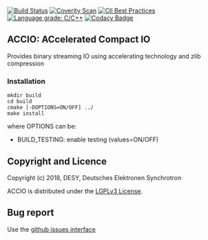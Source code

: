 [![Build Status](https://travis-ci.org/rete/accio.svg?branch=master)](https://travis-ci.org/rete/accio)
[![Coverity Scan](https://scan.coverity.com/projects/16888/badge.svg)](https://scan.coverity.com/projects/rete-accio)
[![CII Best Practices](https://bestpractices.coreinfrastructure.org/projects/2272/badge)](https://bestpractices.coreinfrastructure.org/projects/2272)
[![Language grade: C/C++](https://img.shields.io/lgtm/grade/cpp/g/rete/accio.svg?logo=lgtm&logoWidth=18)](https://lgtm.com/projects/g/rete/accio/context:cpp)
[![Codacy Badge](https://api.codacy.com/project/badge/Grade/37472b4b417d4690a8f2ebef52fe2aa4)](https://www.codacy.com/app/rete/accio?utm_source=github.com&amp;utm_medium=referral&amp;utm_content=rete/accio&amp;utm_campaign=Badge_Grade)

## ACCIO: ACcelerated Compact IO

Provides binary streaming IO using accelerating technology and zlib compression

### Installation

```
mkdir build
cd build
cmake [-DOPTIONS=ON/OFF] ../
make install
```

where OPTIONS can be:

- BUILD_TESTING: enable testing (values=ON/OFF)

## Copyright and Licence

Copyright (c) 2018, DESY, Deutsches Elektronen Synchrotron

ACCIO is distributed under the [LGPLv3 License](https://www.gnu.org/licenses/lgpl-3.0.en.html).

## Bug report

Use the [github issues interface](https://github.com/rete/accio/issues)
